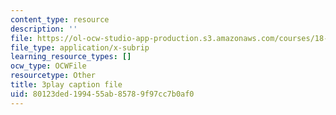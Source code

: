 ```yaml
---
content_type: resource
description: ''
file: https://ol-ocw-studio-app-production.s3.amazonaws.com/courses/18-065-matrix-methods-in-data-analysis-signal-processing-and-machine-learning-spring-2018/80123ded199455ab85789f97cc7b0af0_Y4f7K9XF04k.srt
file_type: application/x-subrip
learning_resource_types: []
ocw_type: OCWFile
resourcetype: Other
title: 3play caption file
uid: 80123ded-1994-55ab-8578-9f97cc7b0af0
---
```

